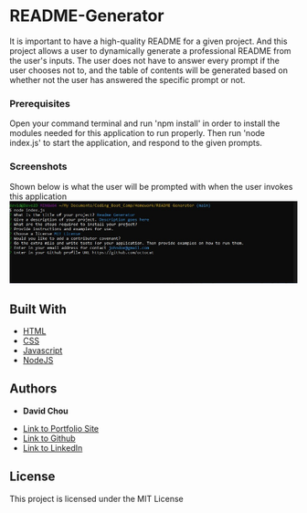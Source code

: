 # README-Generator

It is important to have a high-quality README for a given project. And this project allows a user to dynamically generate a professional README from the user's inputs. The user does not have to answer every prompt if the user chooses not to, and the table of contents will be generated based on whether not the user has answered the specific prompt or not. 


### Prerequisites

Open your command terminal and run 'npm install' in order to install the modules needed for this application to run properly. Then run 'node index.js' to start the application, and respond to the given prompts.

### Screenshots
Shown below is what the user will be prompted with when the user invokes this application
![](./Screenshot_1.jpg)

## Built With

* [HTML](https://developer.mozilla.org/en-US/docs/Web/HTML)
* [CSS](https://developer.mozilla.org/en-US/docs/Web/CSS)
* [Javascript](https://developer.mozilla.org/en-US/docs/Web/JavaScript)
* [NodeJS](https://nodejs.org/en/docs/)


## Authors

* **David Chou** 

- [Link to Portfolio Site](https://dazedchou.github.io/Updated-Portfolio)
- [Link to Github](https://github.com/dazedchou)
- [Link to LinkedIn](https://www.linkedin.com/in/davidchou99)


## License

This project is licensed under the MIT License 


